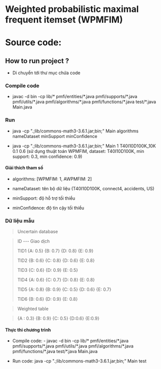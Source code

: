 
# Weighted probabilistic maximal frequent itemset (WPMFIM)

# Source code:

## How to run project ?

- Di chuyển tới thư mục chứa code

### Compile code
- javac -d bin -cp lib/* pmfi/entities/\*.java pmfi/supports/\*.java pmfi/utils/\*.java pmfi/algorithms/\*.java pmfi/functions/\*.java test/\*.java Main.java

### Run
- java -cp ".;lib/commons-math3-3.6.1.jar;bin;" Main algorithms nameDataset minSupport minConfidence

- java -cp ".;lib/commons-math3-3.6.1.jar;bin;" Main 1 T40I10D100K_10K 0.1 0.6 (sử dụng thuật toán WPMFIM, dataset: T40I10D100K, min support: 0.3, min confidence: 0.9)

#### Giải thích tham số

- algorithms: [WPMFIM: 1, AWPMFIM: 2]

- nameDataset: tên bộ dữ liệu (T40I10D100K, connect4, accidents, US)

- minSupport: độ hỗ trợ tối thiểu

- minConfidence: độ tin cậy tối thiểu

### Dữ liệu mẫu

> Uncertain database

> ID	 ---   Giao dịch
> 
> TID1	{A: 0.5} {B: 0.7} {D: 0.8} {E: 0.9}
> 
> TID2	{B: 0.6} {C: 0.8} {D: 0.6} {E: 0.8} 
> 
> TID3	{C: 0.6} {D: 0.9} {E: 0.5}
> 
> TID4	{A: 0.6} {C: 0.7} {D: 0.8} {E: 0.8}
> 
> TID5	{A: 0.8} {B: 0.9} {C: 0.5} {D: 0.6} {E: 0.7}
> 
> TID6	{B: 0.6} {D: 0.9} {E: 0.8}

> Weighted table

> {A : 0.3}	{B: 0.9}	{C: 0.5}	{D:0.6}	{E:0.9}

#### Thực thi chương trình

- Compile code: - javac -d bin -cp lib/* pmfi/entities/\*.java pmfi/supports/\*.java pmfi/utils/\*.java pmfi/algorithms/\*.java pmfi/functions/\*.java test/\*.java Main.java


- Run code: java -cp ".;lib/commons-math3-3.6.1.jar;bin;" Main test